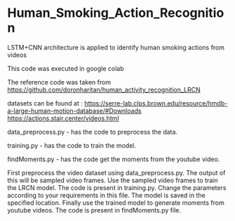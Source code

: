 # Human_Smoking_Action_Recognition
LSTM+CNN architecture is applied to identify human smoking actions from videos

This code was executed in google colab

The reference code was taken from https://github.com/doronharitan/human_activity_recognition_LRCN

datasets can be found at :
https://serre-lab.clps.brown.edu/resource/hmdb-a-large-human-motion-database/#Downloads
https://actions.stair.center/videos.html

data_preprocess.py - has the code to preprocess the data.

training.py - has the code to train the model.

findMoments.py - has the code get the moments from the youtube video.

First preprocess the video dataset using data_preprocess.py. The output of this will be sampled video frames.
Use the sampled video frames to train the LRCN model. The code is present in training.py. Change the parameters according to your requirements in this file. The model is saved in the specified location.
Finally use the trained model to generate moments from youtube videos. The code is present in findMoments.py file.
